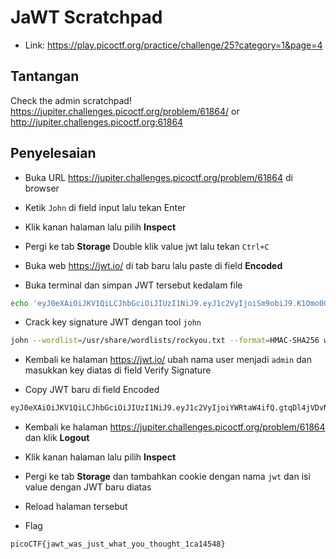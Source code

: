 # JaWT Scratchpad
- Link: https://play.picoctf.org/practice/challenge/25?category=1&page=4

## Tantangan
Check the admin scratchpad! https://jupiter.challenges.picoctf.org/problem/61864/ or http://jupiter.challenges.picoctf.org:61864

## Penyelesaian
- Buka URL https://jupiter.challenges.picoctf.org/problem/61864 di browser

- Ketik `John` di field input lalu tekan Enter

- Klik kanan halaman lalu pilih **Inspect**

- Pergi ke tab **Storage** Double klik value jwt lalu tekan `Ctrl+C`

- Buka web https://jwt.io/ di tab baru lalu paste di field **Encoded**

- Buka terminal dan simpan JWT tersebut kedalam file
```sh
echo 'eyJ0eXAiOiJKV1QiLCJhbGciOiJIUzI1NiJ9.eyJ1c2VyIjoiSm9obiJ9.K1Omo0Gk5saKwJTkkgT7PUZohD7USknEE0lmT2AYAiM' > weakJAWT
```

- Crack key signature JWT dengan tool `john`
```sh
john --wordlist=/usr/share/wordlists/rockyou.txt --format=HMAC-SHA256 weakJAWT
```

- Kembali ke halaman https://jwt.io/ ubah nama user menjadi `admin` dan masukkan key diatas di field Verify Signature


- Copy JWT baru di field Encoded
```sh
eyJ0eXAiOiJKV1QiLCJhbGciOiJIUzI1NiJ9.eyJ1c2VyIjoiYWRtaW4ifQ.gtqDl4jVDvNbEe_JYEZTN19Vx6X9NNZtRVbKPBkhO-s
```

- Kembali ke halaman https://jupiter.challenges.picoctf.org/problem/61864 dan klik **Logout**

- Klik kanan halaman lalu pilih **Inspect**

- Pergi ke tab **Storage** dan tambahkan cookie dengan nama `jwt` dan isi value dengan JWT baru diatas

- Reload halaman tersebut


- Flag
```sh
picoCTF{jawt_was_just_what_you_thought_1ca14548}
```